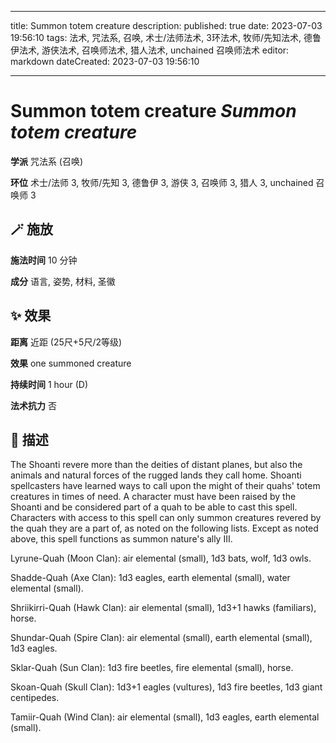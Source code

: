 
---
title: Summon totem creature
description: 
published: true
date: 2023-07-03 19:56:10
tags: 法术, 咒法系, 召唤, 术士/法师法术, 3环法术, 牧师/先知法术, 德鲁伊法术, 游侠法术, 召唤师法术, 猎人法术, unchained 召唤师法术
editor: markdown
dateCreated: 2023-07-03 19:56:10

---

# **Summon totem creature** *Summon totem creature*

**学派** 咒法系 (召唤) 

**环位** 术士/法师 3, 牧师/先知 3, 德鲁伊 3, 游侠 3, 召唤师 3, 猎人 3, unchained 召唤师 3

## 🪄 施放

**施法时间** 10 分钟

**成分** 语言, 姿势, 材料, 圣徽

## ✨ 效果  

**距离** 近距 (25尺+5尺/2等级) 

**效果** one summoned creature 

**持续时间** 1 hour (D) 

**法术抗力** 否

## 📖 描述

The Shoanti revere more than the deities of distant planes, but also the animals and natural forces of the rugged lands they call home. Shoanti spellcasters have learned ways to call upon the might of their quahs' totem creatures in times of need. A character must have been raised by the Shoanti and be considered part of a quah to be able to cast this spell. Characters with access to this spell can only summon creatures revered by the quah they are a part of, as noted on the following lists. Except as noted above, this spell functions as summon nature's ally III.

Lyrune-Quah (Moon Clan): air elemental (small), 1d3 bats, wolf, 1d3 owls.

Shadde-Quah (Axe Clan): 1d3 eagles, earth elemental (small), water elemental (small).

Shriikirri-Quah (Hawk Clan): air elemental (small), 1d3+1 hawks (familiars), horse.

Shundar-Quah (Spire Clan): air elemental (small), earth elemental (small), 1d3 eagles.

Sklar-Quah (Sun Clan): 1d3 fire beetles, fire elemental (small), horse.

Skoan-Quah (Skull Clan): 1d3+1 eagles (vultures), 1d3 fire beetles, 1d3 giant centipedes.

Tamiir-Quah (Wind Clan): air elemental (small), 1d3 eagles, earth elemental (small).
    